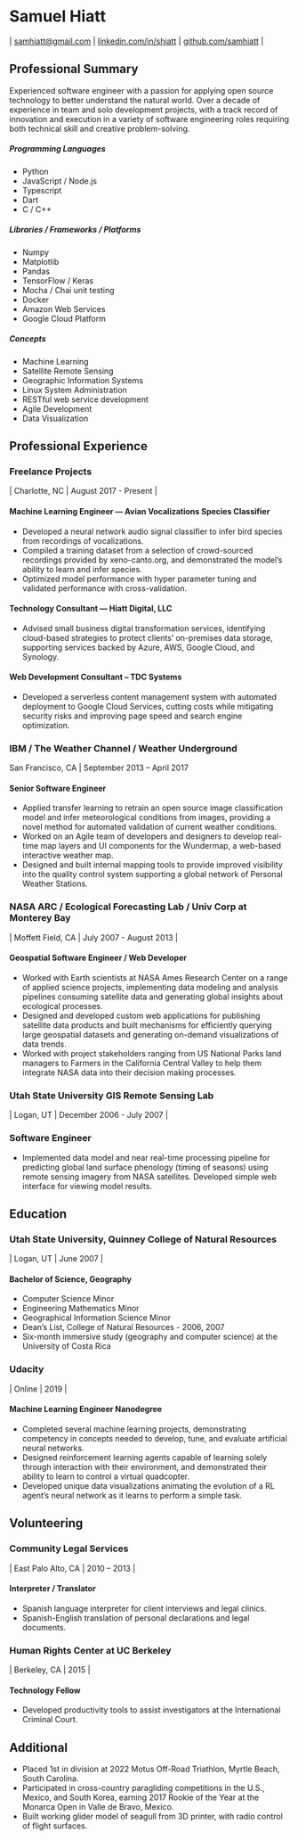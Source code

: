 # Samuel Hiatt

 | samhiatt@gmail.com | [linkedin.com/in/shiatt](https://linkedin.com/in/shiatt) | [github.com/samhiatt](https://github.com/samhiatt) |


## Professional Summary
Experienced software engineer with a passion for applying open source technology to better understand the natural world. Over a decade of experience in team and solo development projects, with a track record of innovation and execution in a variety of software engineering roles requiring both technical skill and creative problem-solving.  

##### Programming Languages
* Python
* JavaScript / Node.js
* Typescript
* Dart
* C / C++

##### Libraries / Frameworks / Platforms
* Numpy
* Matplotlib
* Pandas
* TensorFlow / Keras
* Mocha / Chai unit testing
* Docker
* Amazon Web Services
* Google Cloud Platform

##### Concepts 
* Machine Learning
* Satellite Remote Sensing
* Geographic Information Systems
* Linux System Administration
* RESTful web service development
* Agile Development
* Data Visualization


## Professional Experience

### Freelance Projects
 | Charlotte, NC | August 2017 - Present |

#### Machine Learning Engineer — Avian Vocalizations Species Classifier
* Developed a neural network audio signal classifier to infer bird species from recordings of vocalizations. 
* Compiled a training dataset from a selection of crowd-sourced recordings provided by xeno-canto.org, and demonstrated the model’s ability to learn and infer species.
* Optimized model performance with hyper parameter tuning and validated performance with cross-validation.

#### Technology Consultant — Hiatt Digital, LLC
* Advised small business digital transformation services, identifying cloud-based strategies to protect clients’ on-premises data storage, supporting services backed by Azure, AWS, Google Cloud, and Synology.

#### Web Development Consultant – TDC Systems
* Developed a serverless content management system with automated deployment to Google Cloud Services, cutting costs while mitigating security risks and improving page speed and search engine optimization.

### IBM / The Weather Channel / Weather Underground
San Francisco, CA | September 2013 – April 2017

#### Senior Software Engineer
* Applied transfer learning to retrain an open source image classification model and infer meteorological conditions from images, providing a novel method for automated validation of current weather conditions.
* Worked on an Agile team of developers and designers to develop real-time map layers and UI components for the Wundermap, a web-based interactive weather map.
* Designed and built internal mapping tools to provide improved visibility into the quality control system supporting a global network of Personal Weather Stations.

### NASA ARC / Ecological Forecasting Lab / Univ Corp at Monterey Bay
 | Moffett Field, CA | July 2007 - August 2013 |

#### Geospatial Software Engineer / Web Developer
* Worked with Earth scientists at NASA Ames Research Center on a range of applied science projects, implementing data modeling and analysis pipelines consuming satellite data and generating global insights about ecological processes.
* Designed and developed custom web applications for publishing satellite data products and built mechanisms for efficiently querying large geospatial datasets and generating on-demand visualizations of data trends.
* Worked with project stakeholders ranging from US National Parks land managers to Farmers in the California Central Valley to help them integrate NASA data into their decision making processes.

### Utah State University GIS Remote Sensing Lab
 | Logan, UT | December 2006 - July 2007 |

### Software Engineer 
* Implemented data model and near real-time processing pipeline for predicting global land surface phenology (timing of seasons) using remote sensing imagery from NASA satellites.
Developed simple web interface for viewing model results.


## Education

### Utah State University, Quinney College of Natural Resources
 | Logan, UT | June 2007 |

#### Bachelor of Science, Geography

* Computer Science Minor 
* Engineering Mathematics Minor
* Geographical Information Science Minor
* Dean’s List, College of Natural Resources - 2006, 2007
* Six-month immersive study (geography and computer science) at the University of Costa Rica

### Udacity
 | Online | 2019 |

#### Machine Learning Engineer Nanodegree

* Completed several machine learning projects, demonstrating competency in concepts needed to develop, tune, and evaluate artificial neural networks.
* Designed reinforcement learning agents capable of learning solely through interaction with their environment, and demonstrated their ability to learn to control a virtual quadcopter. 
* Developed unique data visualizations animating the evolution of a RL agent’s neural network as it learns to perform a simple task.


## Volunteering 

### Community Legal Services
 | East Palo Alto, CA | 2010 – 2013 |

#### Interpreter / Translator

* Spanish language interpreter for client interviews and legal clinics.
* Spanish-English translation of personal declarations and legal documents.

### Human Rights Center at UC Berkeley
 | Berkeley, CA | 2015 | 

#### Technology Fellow

* Developed productivity tools to assist investigators at the International Criminal Court.
	

## Additional

* Placed 1st in division at 2022 Motus Off-Road Triathlon, Myrtle Beach, South Carolina.
* Participated in cross-country paragliding competitions in the U.S., Mexico, and South Korea, earning 2017 Rookie of the Year at the Monarca Open in Valle de Bravo, Mexico.
* Built working glider model of seagull from 3D printer, with radio control of flight surfaces.
